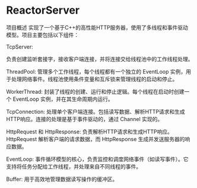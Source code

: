 # ReactorServer
项目概述
实现了一个基于C++的高性能HTTP服务器，使用了多线程和事件驱动模型。项目主要包括以下组件：

TcpServer:

负责创建监听套接字，接收客户端连接，并将连接交给线程池中的工作线程处理。

ThreadPool:
管理多个工作线程，每个线程都有一个独立的 EventLoop 实例，用于处理网络事件。线程池使用条件变量和互斥锁来管理线程的启动和停止。

WorkerThread:
封装了线程的创建、运行和停止逻辑。每个线程在启动时创建一个 EventLoop 实例，并在其生命周期内运行。

TcpConnection:
处理单个客户端连接。包括读写数据、解析HTTP请求和生成HTTP响应。连接的处理是基于事件驱动的，通过 Channel 实现的。

HttpRequest 和 HttpResponse:
负责解析HTTP请求和生成HTTP响应。HttpRequest 解析客户端的请求数据，而 HttpResponse 生成并发送服务器的响应数据。

EventLoop:
事件循环模型的核心，负责监控和调度网络事件（如读写事件）。它支持将任务分配给工作线程，并处理来自不同线程的事件。

Buffer:
用于高效地管理数据读写操作的缓冲区。
